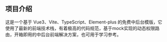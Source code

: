 ## 项目介绍

这是一个基于 Vue3、Vite、TypeScript、Element-plus 的免费中后台模版，它使用了最新的前端技术栈，有着极高的代码规范，基于mock实现的动态权限路由，开箱即用的中后台前端解决方案，也可用于学习参考。

## 
